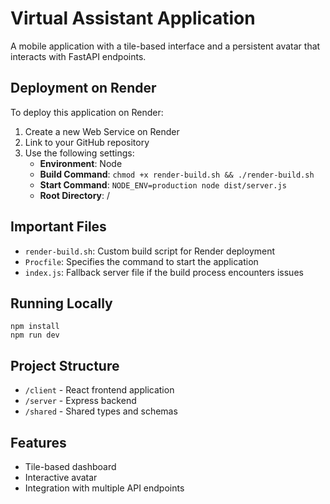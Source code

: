 # Virtual Assistant Application

A mobile application with a tile-based interface and a persistent avatar that interacts with FastAPI endpoints.

## Deployment on Render

To deploy this application on Render:

1. Create a new Web Service on Render
2. Link to your GitHub repository
3. Use the following settings:
   - **Environment**: Node
   - **Build Command**: `chmod +x render-build.sh && ./render-build.sh`
   - **Start Command**: `NODE_ENV=production node dist/server.js`
   - **Root Directory**: /

## Important Files

- `render-build.sh`: Custom build script for Render deployment
- `Procfile`: Specifies the command to start the application
- `index.js`: Fallback server file if the build process encounters issues

## Running Locally
```
npm install
npm run dev
```

## Project Structure
- `/client` - React frontend application
- `/server` - Express backend
- `/shared` - Shared types and schemas

## Features
- Tile-based dashboard
- Interactive avatar
- Integration with multiple API endpoints